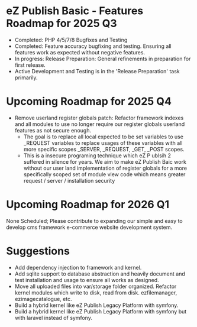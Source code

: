 # eZ Publish Basic - Features Roadmap for 2025 Q3

- Completed: PHP 4/5/7/8 Bugfixes and Testing
- Completed: Feature accuracy bugfixing and testing. Ensuring all features work as expected without negative features.
- In progress: Release Preparation: General refinements in preparation for first release.
- Active Development and Testing is in the 'Release Preparation' task primarily.

# Upcoming Roadmap for 2025 Q4

- Remove userland register globals patch: Refactor framework indexes and all modules to use no longer require our register globals userland features as not secure enough.
  - The goal is to replace all local expected to be set variables to use _REQUEST variables to replace usages of these variables with all more specific scopes _SERVER, _REQUEST, _GET, _POST scopes. 
  - This is a insecure programing technique which eZ P ublsih 2 suffered in silence for years. We aim to make eZ Publish Baic work without our user land implementation of register globals for a more specifically scoped set of module view code which means greater request / server / installation security

# Upcoming Roadmap for 2026 Q1

None Scheduled; Please contribute to expanding our simple and easy to develop cms framework e-commerce website development system.

# Suggestions

- Add dependency injection to framework and kernel.
- Add sqlite support to database abstraction and heavily document and test installation and usage to ensure all works as designed.
- Move all uploaded files into var/storage folder organized. Refactor kernel modules which write to disk, read from disk. ezfilemanager, ezimagecatalogue, etc.
- Build a hybrid kernel like eZ Publish Legacy Platform with symfony.
- Build a hybrid kernel like eZ Publish Legacy Platform with symfony but with laravel instead of symfony.
